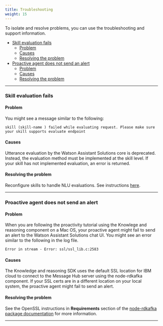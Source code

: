 ```yaml
---
title: Troubleshooting 
weight: 15
---
```

To isolate and resolve problems, you can use the troubleshooting and support information.

- [Skill evaluation fails](#skill-evaluation-fails)
    - [Problem](#problem)
    - [Causes](#causes)
    - [Resolving the problem](#resolving-the-problem)
- [Proactive agent does not send an alert](#proactive-agent-does-not-send-an-alert)
    - [Problem](#problem)
    - [Causes](#causes)
    - [Resolving the problem](#resolving-the-problem)

---
### Skill evaluation fails

#### Problem
You might see a message similar to the following:

```
skill (skill-name ) failed while evaluating request. Please make sure your skill supports evaluate endpoint

```

#### Causes
Utterance evaluation by the Watson Assistant Solutions core is deprecated.  Instead, the evaluation method must be implemented at the skill level. If your skill has not implemented evaluation, an error is returned.

#### Resolving the problem

Reconfigure skills to handle NLU evaluations. See instructions [here](https://watson-personal-assistant.github.io/developer/further-topics/reconfigure_skill/).

---

### Proactive agent does not send an alert

#### Problem
When you are following the proactivity tutorial using the Knowlege and reasoning component on a Mac OS, your proactive agent might fail to send an alert to the Watson Assistant Solutions chat UI.  You might see an error similar to the following in the log file.


```
Error in stream - Error: ssl/ssl_lib.c:2583

```

#### Causes

The Knowledge and reasoning SDK uses the default SSL location for IBM cloud to connect to the Message Hub server using the node-rdkafka component.  If your SSL certs are in a different location on your local system, the proactive agent might fail to send an alert.

#### Resolving the problem

See the OpenSSL instructions in **Requirements** section of the [node-rdkafka package documentation](https://www.npmjs.com/package/node-rdkafka) for more information.

---